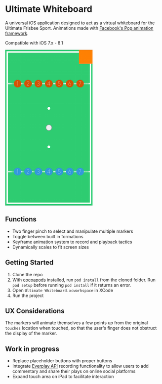 Ultimate Whiteboard
==================
A universal iOS application designed to act as a virtual whiteboard for the Ultimate Frisbee Sport. 
Animations made with [Facebook's Pop animation framework](https://github.com/facebook/pop).

Compatible with iOS 7.x - 8.1

![Alt text](/Screenshot.png)


## Functions
* Two finger pinch to select and manipulate multiple markers
* Toggle between built in formations
* Keyframe animation system to record and playback tactics
* Dynamically scales to fit screen sizes

## Getting Started
1. Clone the repo
2. With [cocoapods](http://cocoapods.org) installed, run `pod install` from the cloned folder. Run `pod setup` before running `pod install` if it returns an error.
3. Open `Ultimate Whiteboard.xcworkspace` in XCode
4. Run the project

## UX Considerations
The markers will animate themselves a few points up from the original `touches` location when touched, so that the user's finger does not obstruct the display of the marker.

## Work in progress
* Replace placeholder buttons with proper buttons
* Integrate [Everplay API](https://developers.everyplay.com) recording functionality to allow users to add commentary and share their plays on online social platforms
* Expand touch area on iPad to facilitate interaction
